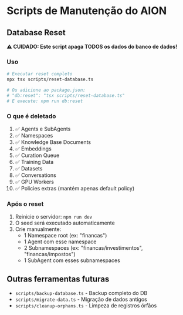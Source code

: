 # Scripts de Manutenção do AION

## Database Reset

**⚠️ CUIDADO: Este script apaga TODOS os dados do banco de dados!**

### Uso

```bash
# Executar reset completo
npx tsx scripts/reset-database.ts

# Ou adicione ao package.json:
# "db:reset": "tsx scripts/reset-database.ts"
# E execute: npm run db:reset
```

### O que é deletado

1. ✅ Agents e SubAgents
2. ✅ Namespaces
3. ✅ Knowledge Base Documents
4. ✅ Embeddings
5. ✅ Curation Queue
6. ✅ Training Data
7. ✅ Datasets
8. ✅ Conversations
9. ✅ GPU Workers
10. ✅ Policies extras (mantém apenas default policy)

### Após o reset

1. Reinicie o servidor: `npm run dev`
2. O seed será executado automaticamente
3. Crie manualmente:
   - 1 Namespace root (ex: "financas")
   - 1 Agent com esse namespace
   - 2 Subnamespaces (ex: "financas/investimentos", "financas/impostos")
   - 1 SubAgent com esses subnamespaces

## Outras ferramentas futuras

- `scripts/backup-database.ts` - Backup completo do DB
- `scripts/migrate-data.ts` - Migração de dados antigos
- `scripts/cleanup-orphans.ts` - Limpeza de registros órfãos
